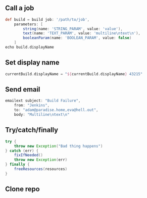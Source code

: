## Call a job
``` groovy
def build = build job: '/path/to/job',
    parameters: [
        string(name: 'STRING_PARAM', value: 'value'), 
        text(name: 'TEXT_PARAM', value: 'multiline\ntext\n'),
        booleanParam(name: 'BOOLEAN_PARAM', value: false)
    ]
echo build.displayName
```
## Set display name
```groovy
currentBuild.displayName = "${currentBuild.displayName} 43215"
```
## Send email
```groovy
emailext subject: "Build Failure",
    from: "Jenkins",
    to: "adam@paradise.home,eva@hell.out",
    body: "Multiline\ntext\n"
```
## Try/catch/finally
```groovy
try {
    throw new Exception("Bad thing happens")
} catch (err) {
    fixIfNeeded()
    throw new Exception(err)
} finally {
    freeResources(resources)
}
```
## Clone repo
